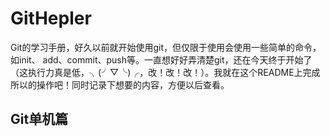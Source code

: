 # GitHepler
Git的学习手册，好久以前就开始使用git，但仅限于使用会使用一些简单的命令，如init、
add、commit、push等。一直想好好弄清楚git，还在今天终于开始了（这执行力真是低，╮(╯▽╰)╭，改！改！改！）。我就在这个README上完成所以的操作吧！同时记录下想要的内容，方便以后查看。</br>

## Git单机篇
